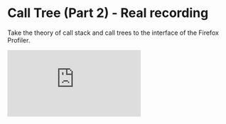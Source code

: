 # Call Tree (Part 2) - Real recording

Take the theory of call stack and call trees to the interface of the Firefox Profiler.

<div class='youtube'><iframe src="https://www.youtube-nocookie.com/embed/jqhP_25Nl-c?rel=0" frameborder="0" allow="autoplay; encrypted-media" allowfullscreen></iframe></div>
